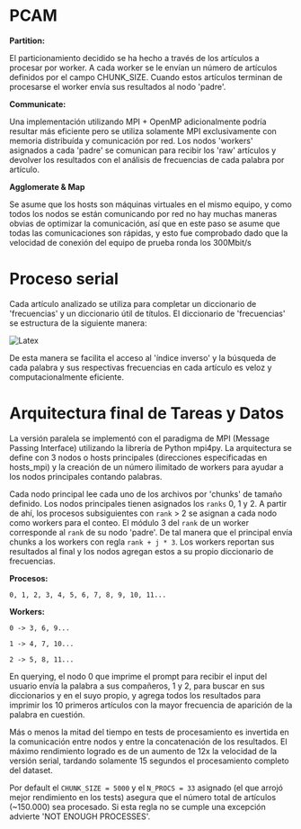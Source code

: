 # PCAM

**Partition:**

El particionamiento decidido se ha hecho a través de los artículos a procesar por worker. A cada worker se le envían un número de artículos definidos por el campo CHUNK_SIZE. Cuando estos artículos terminan de procesarse el worker envía sus resultados al nodo 'padre'.

**Communicate:**

Una implementación utilizando MPI + OpenMP adicionalmente podría resultar más eficiente pero se utiliza solamente MPI exclusivamente con memoria distribuída y comunicación por red. Los nodos 'workers' asignados a cada 'padre' se comunican para recibir los 'raw' artículos y devolver los resultados con el análisis de frecuencias de cada palabra por artículo.

**Agglomerate & Map**

Se asume que los hosts son máquinas virtuales en el mismo equipo, y como todos los nodos se están comunicando por red no hay muchas maneras obvias de optimizar la comunicación, así que en este paso se asume que todas las comunicaciones son rápidas, y esto fue comprobado dado que la velocidad de conexión del equipo de prueba ronda los 300Mbit/s

# Proceso serial

Cada artículo analizado se utiliza para completar un diccionario de 'frecuencias' y un diccionario útil de títulos. El diccionario de 'frecuencias' se estructura de la siguiente manera:

![Latex](https://i.imgur.com/VLV8Fvq.gif)

De esta manera se facilita el acceso al 'índice inverso' y la búsqueda de cada palabra y sus respectivas frecuencias en cada artículo es veloz y computacionalmente eficiente.

# Arquitectura final de Tareas y Datos

La versión paralela se implementó con el paradigma de MPI (Message Passing Interface) utilizando la librería de Python mpi4py. La arquitectura se define con 3 nodos o hosts principales (direcciones especificadas en hosts_mpi) y la creación de un número ilimitado de workers para ayudar a los nodos principales contando palabras.

Cada nodo principal lee cada uno de los archivos por 'chunks' de tamaño definido. Los nodos principales tienen asignados los ```ranks``` 0, 1 y 2. A partir de ahí, los procesos subsiguientes con ```rank``` > 2 se asignan a cada nodo como workers para el conteo. El módulo 3 del ```rank``` de un worker corresponde al ```rank``` de su nodo 'padre'. De tal manera que el principal envía chunks a los workers con regla ```rank + j * 3```. Los workers reportan sus resultados al final y los nodos agregan estos a su propio diccionario de frecuencias. 

**Procesos:**

```0, 1, 2, 3, 4, 5, 6, 7, 8, 9, 10, 11...```

**Workers:**

```0 -> 3, 6, 9...```

```1 -> 4, 7, 10...```

```2 -> 5, 8, 11...```

En querying, el nodo 0 que imprime el prompt para recibir el input del usuario envía la palabra a sus compañeros, 1 y 2, para buscar en sus diccionarios y en el suyo propio, y agrega todos los resultados para imprimir los 10 primeros artículos con la mayor frecuencia de aparición de la palabra en cuestión.

Más o menos la mitad del tiempo en tests de procesamiento es invertida en la comunicación entre nodos y entre la concatenación de los resultados. El máximo rendimiento logrado es de un aumento de 12x la velocidad de la versión serial, tardando solamente 15 segundos el procesamiento completo del dataset.

Por default el ```CHUNK_SIZE = 5000``` y el ```N_PROCS = 33``` asignado (el que arrojó mejor rendimiento en los tests) asegura que el número total de artículos (~150.000) sea procesado. Si esta regla no se cumple una excepción advierte 'NOT ENOUGH PROCESSES'.
